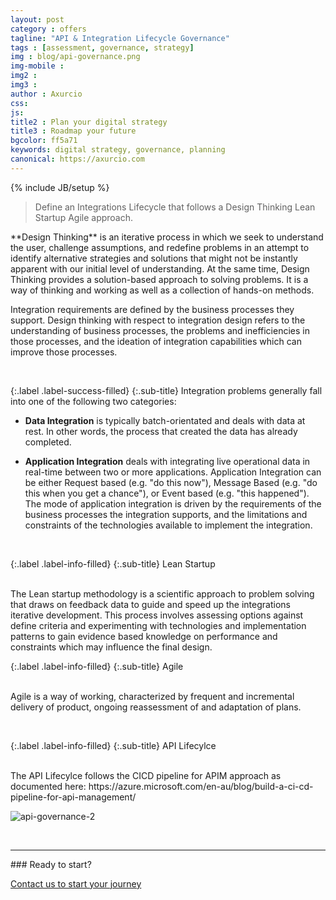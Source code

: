 ```yaml
---
layout: post
category : offers
tagline: "API & Integration Lifecycle Governance"
tags : [assessment, governance, strategy]
img : blog/api-governance.png
img-mobile : 
img2 : 
img3 : 
author : Axurcio
css: 
js: 
title2 : Plan your digital strategy
title3 : Roadmap your future
bgcolor: ff5a71
keywords: digital strategy, governance, planning
canonical: https://axurcio.com
---
```

{% include JB/setup %}

> Define an Integrations Lifecycle that follows a Design Thinking Lean Startup Agile approach.   
<!--more-->

<div>
**Design Thinking** is an iterative process in which we seek to understand the user, challenge assumptions, and redefine problems in an attempt to identify alternative strategies and solutions that might not be instantly apparent with our initial level of understanding. At the same time, Design Thinking provides a solution-based approach to solving problems. It is a way of thinking and working as well as a collection of hands-on methods.

Integration requirements are defined by the business processes they support. Design thinking with respect to integration design refers to the understanding of business processes, the problems and inefficiencies in those processes, and the ideation of integration capabilities which can improve those processes.  
</div>
<br />

{:.label .label-success-filled}
{:.sub-title}
Integration problems generally fall into one of the following two categories:
<br />

* **Data Integration** is typically batch-orientated and deals with data at rest. In other words, the process that created the data has already completed.

* **Application Integration** deals with integrating live operational data in real-time between two or more applications. Application Integration can be either Request based (e.g. "do this now"), Message Based (e.g. "do this when you get a chance"), or Event based (e.g. "this happened"). The mode of application integration is driven by the requirements of the business processes the integration supports, and the limitations and constraints of the technologies available to implement the integration.    

<br />

{:.label .label-info-filled}
{:.sub-title}
Lean Startup

<br /> 
The Lean startup methodology is a scientific approach to problem solving that draws on feedback data to guide and speed up the integrations iterative development. This process involves assessing options against define criteria and experimenting with technologies and implementation patterns to gain evidence based knowledge on performance and constraints which may influence the final design.

{:.label .label-info-filled}
{:.sub-title}
Agile  
<br />   

Agile is a way of working, characterized by frequent and incremental delivery of product, ongoing reassessment of and adaptation of plans.  


<br />

{:.label .label-info-filled}
{:.sub-title}
API Lifecylce

<br /> 
The API Lifecylce follows the CICD pipeline for APIM approach as documented here: https://azure.microsoft.com/en-au/blog/build-a-ci-cd-pipeline-for-api-management/ 

![api-governance-2](https://user-images.githubusercontent.com/662868/147716938-572ee89f-9166-4225-984e-ab2dba81cf90.png)


<br />
<hr />
### Ready to start?  

[Contact us to start your journey](/contact)